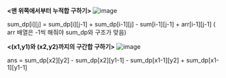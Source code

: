 **<맨 위쪽에서부터 누적합 구하기>**
![image](https://github.com/kyh234579/Algorithm/assets/132960024/f4f78c15-8b42-4858-af55-af1dbaef7985)

sum_dp[i][j] = sum_dp[i][j-1] + sum_dp[i-1][j] - sum[i-1][j-1] + arr[i-1][j-1] ( arr 배열은 -1씩 해줘야 sum_dp와 구조가 맞음)

**<(x1,y1)와 (x2,y2)까지의 구간합 구하기>**
![image](https://github.com/kyh234579/Algorithm/assets/132960024/90daee9a-6e57-4739-b0f6-59748017ba2d)

ans = sum_dp[x2][y2] - sum_dp[x2][y1-1] - sum_dp[x1-1][y2] + sum_dp[x1-1][y1-1]



